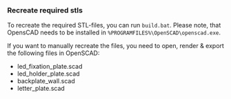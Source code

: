 ### Recreate required stls

To recreate the required STL-files, you can run `build.bat`. Please note, that OpensCAD needs to be installed in `%PROGRAMFILES%\OpenSCAD\openscad.exe`.

If you want to manually recreate the files, you need to open, render & export the following files in OpenSCAD:
- led_fixation_plate.scad
- led_holder_plate.scad
- backplate_wall.scad
- letter_plate.scad

